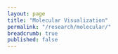 ```yaml
---
layout: page
title: "Molecular Visualization"
permalink: "/research/molecular/"
breadcrumb: true
published: false
---
```


